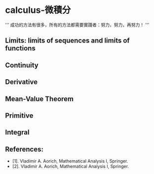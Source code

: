 # calculus-微積分
'''
成功的方法有很多，所有的方法都需要實踐者：努力，努力，再努力！
'''

## Limits: limits of sequences and limits of functions
## Continuity
## Derivative
## Mean-Value Theorem
## Primitive
## Integral

## References:
* [1]. Vladimir A. Aorich, Mathematical Analysis I, Springer.
* [2]. Vladimir A. Aorich, Mathematical Analysis I, Springer.
